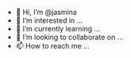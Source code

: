 - 👋 Hi, I’m @jasmina
- 👀 I’m interested in ...
- 🌱 I’m currently learning ...
- 💞️ I’m looking to collaborate on ...
- 📫 How to reach me ...

<!---
jasmijna/jasmijna is a ✨ special ✨ repository because its `README.md` (this file) appears on your GitHub profile.
You can click the Preview link to take a look at your changes.
--->
